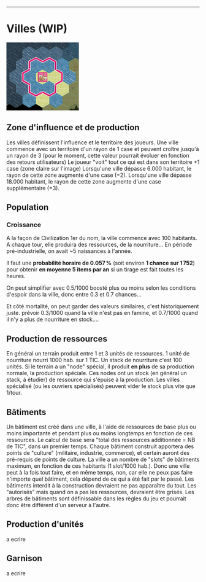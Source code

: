 ___
# Villes (WIP)
![Ville.png](media/Ville.png)
## Zone d'influence et de production
Les villes définissent l'influence et le territoire des joueurs. Une ville commence avec un territoire d'un rayon de 1 case et peuvent croître jusqu'à un rayon de 3 (pour le moment, cette valeur pourrait évoluer en fonction des retours utilisateurs)
Le joueur "voit" tout ce qui est dans son territoire +1 case (zone claire sur l'image)
Lorsqu'une ville dépasse 6.000 habitant, le rayon de cette zone augmente d'une case (=2).
Lorsqu'une ville dépasse 18.000 habitant, le rayon de cette zone augmente d'une case supplémentaire (=3).
## Population
### Croissance
A la façon de Civilization 1er du nom, la ville commence avec 100 habitants. A chaque tour, elle produira des ressources, de la nourriture...
En période pré-industrielle, on avait ~5 naissances à l'année.

Il faut une **probabilité horaire de 0.057 %** (soit environ **1 chance sur 1 752**) pour obtenir **en moyenne 5 items par an** si un tirage est fait toutes les heures.

On peut simplifier avec 0.5/1000 boosté plus ou moins selon les conditions d'espoir dans la ville, donc entre 0.3 et 0.7 chances...

Et côté mortalité, on peut garder des valeurs similaires, c'est historiquement juste. prévoir 0.3/1000 quand la ville n'est pas en famine, et 0.7/1000 quand il n'y a plus de nourriture en stock....

## Production de ressources
En général un terrain produit entre 1 et 3 unités de ressources. 
1 unité de nourriture nourri 1000 hab. sur 1 TIC. Un stack de nourriture c'est 100 unités.
Si le terrain a un "node" spécial, il produit **en plus** de sa production normale, la production spéciale. Ces nodes ont un stock (en général un stack, à étudier) de ressource qui s'épuise à la production. Les villes spécialisé (ou les ouvriers spécialisés) peuvent vider le stock plus vite que 1/tour.
## Bâtiments
Un bâtiment est créé dans une ville, à l'aide de ressources de base plus ou moins importante et pendant plus ou moins longtemps en fonction de ces ressources. 
Le calcul de base sera "total des ressources additionnée = NB de TIC", dans un premier temps.
Chaque bâtiment construit apportera des points de "culture" (militaire, industrie, commerce), et certain auront des pré-requis de points de culture.
La ville a un nombre de "slots" de bâtiments maximum, en fonction de ces habitants (1 slot/1000 hab.).
Donc une ville peut à la fois tout faire, et en même temps, non, car elle ne peux pas faire n'importe quel bâtiment, cela dépend de ce qui a été fait par le passé.
Les bâtiments interdit à la construction devraient ne pas apparaître du tout. Les "autorisés" mais quand on a pas les ressources, devraient être grisés.
Les arbres de bâtiments sont définissable dans les règles du jeu et pourrait donc être différent d'un serveur à l'autre. 
## Production d'unités
a ecrire
## Garnison
a ecrire



